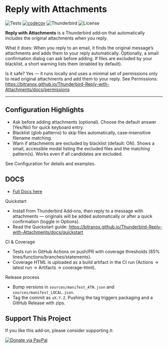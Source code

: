# Reply with Attachments

![Tests](https://img.shields.io/badge/tests-vitest-blue)
[![codecov](https://codecov.io/gh/bitranox/Thunderbird-Reply-with-Attachments/branch/master/graph/badge.svg)](https://codecov.io/gh/bitranox/Thunderbird-Reply-with-Attachments)
![Thunderbird](https://img.shields.io/badge/thunderbird-MV3-green)
![License](https://img.shields.io/badge/license-MIT-green)

**Reply with Attachments** is a Thunderbird add‑on that automatically includes the original attachments when you reply.

What it does: When you reply to an email, it finds the original message’s attachments and adds them to your reply automatically. Optionally, a small confirmation dialog can ask before adding. If files are excluded by your blacklist, a short warning lists them (enabled by default).

Is it safe? Yes — it runs locally and uses a minimal set of permissions only to read original attachments and add them to your reply. See Permissions: https://bitranox.github.io/Thunderbird-Reply-with-Attachments/docs/permissions

---

## Configuration Highlights

- Ask before adding attachments (optional). Choose the default answer (Yes/No) for quick keyboard entry.
- Blacklist (glob patterns) to skip files automatically, case‑insensitive filename matching.
- Warn if attachments are excluded by blacklist (default: ON). Shows a small, accessible modal listing the excluded files and the matching pattern(s). Works even if all candidates are excluded.

See Configuration for details and examples.

## DOCS

- [Full Docs here](https://bitranox.github.io/Thunderbird-Reply-with-Attachments/)

Quickstart

- Install from Thunderbird Add‑ons, then reply to a message with attachments — originals will be added automatically or after a quick confirmation (toggle in Options).
- Read the Quickstart guide: https://bitranox.github.io/Thunderbird-Reply-with-Attachments/docs/quickstart

CI & Coverage

- Tests run in GitHub Actions on push/PR with coverage thresholds (85% lines/functions/branches/statements).
- Coverage HTML is uploaded as a build artifact in the CI run (Actions → latest run → Artifacts → coverage-html).

Release process

- Bump versions in `sources/manifest_ATN.json` and `sources/manifest_LOCAL.json`.
- Tag the commit as `vX.Y.Z`. Pushing the tag triggers packaging and a GitHub Release with zips.

## Support This Project

If you like this add‑on, please consider supporting it:

[![Donate via PayPal](https://raw.githubusercontent.com/stefan-niedermann/paypal-donate-button/master/paypal-donate-button.png)](https://www.paypal.com/donate/?hosted_button_id=L2NQXHB7FQ5FJ)
